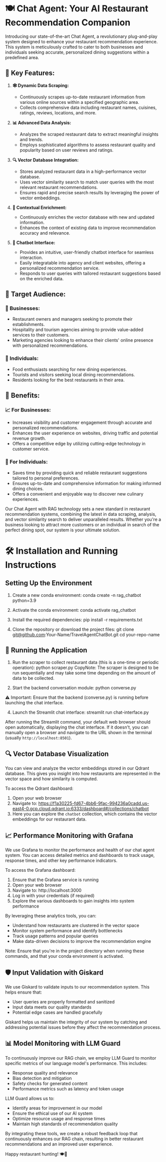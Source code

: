 # 🍽️ Chat Agent: Your AI Restaurant Recommendation Companion

Introducing our state-of-the-art Chat Agent, a revolutionary plug-and-play system designed to enhance your restaurant recommendation experience. This system is meticulously crafted to cater to both businesses and individuals seeking accurate, personalized dining suggestions within a predefined area.

## 🚀 Key Features:

1. **🕸️ Dynamic Data Scraping:**
   - Continuously scrapes up-to-date restaurant information from various online sources within a specified geographic area.
   - Collects comprehensive data including restaurant names, cuisines, ratings, reviews, locations, and more.

2. **📊 Advanced Data Analysis:**
   - Analyzes the scraped restaurant data to extract meaningful insights and trends.
   - Employs sophisticated algorithms to assess restaurant quality and popularity based on user reviews and ratings.

3. **🔍 Vector Database Integration:**
   - Stores analyzed restaurant data in a high-performance vector database.
   - Uses vector similarity search to match user queries with the most relevant restaurant recommendations.
   - Ensures rapid and precise search results by leveraging the power of vector embeddings.

4. **🧠 Contextual Enrichment:**
   - Continuously enriches the vector database with new and updated information.
   - Enhances the context of existing data to improve recommendation accuracy and relevance.

5. **💬 Chatbot Interface:**
   - Provides an intuitive, user-friendly chatbot interface for seamless interaction.
   - Easily integratable into agency and client websites, offering a personalized recommendation service.
   - Responds to user queries with tailored restaurant suggestions based on the enriched data.

## 👥 Target Audience:

### 🏢 Businesses:
- Restaurant owners and managers seeking to promote their establishments.
- Hospitality and tourism agencies aiming to provide value-added services to their customers.
- Marketing agencies looking to enhance their clients' online presence with personalized recommendations.

### 👤 Individuals:
- Food enthusiasts searching for new dining experiences.
- Tourists and visitors seeking local dining recommendations.
- Residents looking for the best restaurants in their area.

## 💎 Benefits:

### 📈 For Businesses:
- Increases visibility and customer engagement through accurate and personalized recommendations.
- Enhances the user experience on websites, driving traffic and potential revenue growth.
- Offers a competitive edge by utilizing cutting-edge technology in customer service.

### 🎉 For Individuals:
- Saves time by providing quick and reliable restaurant suggestions tailored to personal preferences.
- Ensures up-to-date and comprehensive information for making informed dining choices.
- Offers a convenient and enjoyable way to discover new culinary experiences.

Our Chat Agent with RAG technology sets a new standard in restaurant recommendation systems, combining the latest in data scraping, analysis, and vector similarity search to deliver unparalleled results. Whether you're a business looking to attract more customers or an individual in search of the perfect dining spot, our system is your ultimate solution.

# 🛠️ Installation and Running Instructions

## Setting Up the Environment

1. Create a new conda environment:
conda create -n rag_chatbot python=3.9

2. Activate the conda environment:
conda activate rag_chatbot

3. Install the required dependencies:
pip install -r requirements.txt

4. Clone the repository or download the project files:
git clone git@github.com:Your-Name/TravelAgentChatBot.git
cd your-repo-name

## 🚀 Running the Application

1. Run the scraper to collect restaurant data (this is a one-time or periodic operation):
python scraper.py
CopyNote: The scraper is designed to be run sequentially and may take some time depending on the amount of data to be collected.

2. Start the backend conversation module:
python converse.py

⚠️ Important: Ensure that the backend (converse.py) is running before launching the chat interface.

4. Launch the Streamlit chat interface:
streamlit run chat-interface.py

After running the Streamlit command, your default web browser should open automatically, displaying the chat interface. If it doesn't, you can manually open a browser and navigate to the URL shown in the terminal (usually `http://localhost:8501`).

## 🔍 Vector Database Visualization

You can view and analyze the vector embeddings stored in our Qdrant database. This gives you insight into how restaurants are represented in the vector space and how similarity is computed.

To access the Qdrant dashboard:

1. Open your web browser
2. Navigate to: https://f1a30225-fd67-4bb6-9fac-994236a0cadd.us-east4-0.gcp.cloud.qdrant.io:6333/dashboard#/collections/chatbot
3. Here you can explore the `chatbot` collection, which contains the vector embeddings for our restaurant data.

## 📈 Performance Monitoring with Grafana

We use Grafana to monitor the performance and health of our chat agent system. You can access detailed metrics and dashboards to track usage, response times, and other key performance indicators.

To access the Grafana dashboard:

1. Ensure that the Grafana service is running
2. Open your web browser
3. Navigate to: http://localhost:3000
4. Log in with your credentials (if required)
5. Explore the various dashboards to gain insights into system performance

By leveraging these analytics tools, you can:
- Understand how restaurants are clustered in the vector space
- Monitor system performance and identify bottlenecks
- Track usage patterns and popular queries
- Make data-driven decisions to improve the recommendation engine

Note: Ensure that you're in the project directory when running these commands, and that your conda environment is activated.

## 🛡️ Input Validation with Giskard

We use Giskard to validate inputs to our recommendation system. This helps ensure that:

- User queries are properly formatted and sanitized
- Input data meets our quality standards
- Potential edge cases are handled gracefully

Giskard helps us maintain the integrity of our system by catching and addressing potential issues before they affect the recommendation process.

## 📊 Model Monitoring with LLM Guard

To continuously improve our RAG chain, we employ LLM Guard to monitor specific metrics of our language model's performance. This includes:

- Response quality and relevance
- Bias detection and mitigation
- Safety checks for generated content
- Performance metrics such as latency and token usage

LLM Guard allows us to:
- Identify areas for improvement in our model
- Ensure the ethical use of our AI system
- Optimize resource usage and response times
- Maintain high standards of recommendation quality

By integrating these tools, we create a robust feedback loop that continuously enhances our RAG chain, resulting in better restaurant recommendations and an improved user experience.


Happy restaurant hunting! 🍽️🎉
